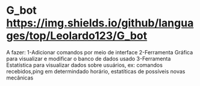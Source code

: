 # G_bot https://img.shields.io/github/languages/top/Leolardo123/G_bot

A fazer:
  1-Adicionar comandos por meio de interface
  2-Ferramenta Gráfica para visualizar e modificar o banco de dados usado
  3-Ferramenta Estatística para visualizar dados sobre usuários, ex: comandos recebidos,ping em determindado horário, estatíticas de possíveis novas mecânicas
  
  
